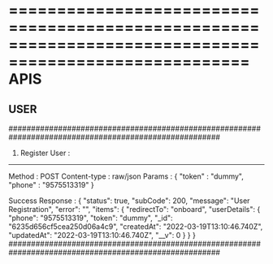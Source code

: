 =======================================================================================================
                                            APIS
=======================================================================================================
USER
------
#######################################################################################################
1. Register User :
------------------------
Method : POST 
Content-type  : raw/json
Params : 
{
    "token" : "dummy",
    "phone" : "9575513319"
}

Success Response : 
{
    "status": true,
    "subCode": 200,
    "message": "User Registration",
    "error": "",
    "items": {
        "redirectTo": "onboard",
        "userDetails": {
            "phone": "9575513319",
            "token": "dummy",
            "_id": "6235d656cf5cea250d06a4c9",
            "createdAt": "2022-03-19T13:10:46.740Z",
            "updatedAt": "2022-03-19T13:10:46.740Z",
            "__v": 0
        }
    }
}
#######################################################################################################
